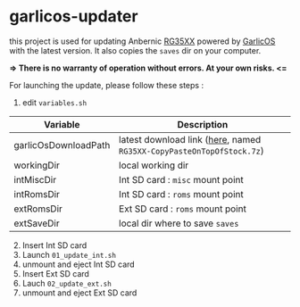 # garlicos-updater

this project is used for updating Anbernic [RG35XX](https://anbernic.com/fr/products/rg35xx) powered by [GarlicOS](https://www.patreon.com/posts/76561333) with the latest version. It also copies the `saves` dir on your computer.

**=> There is no warranty of operation without errors. At your own risks. <=**


For launching the update, please follow these steps :
1. edit `variables.sh` 

| Variable | Description |
| --- | --- |
| garlicOsDownloadPath | latest download link ([here](https://www.patreon.com/posts/76561333), named `RG35XX-CopyPasteOnTopOfStock.7z`)|
| workingDir | local working dir |
| intMiscDir | Int SD card : `misc` mount point
| intRomsDir | Int SD card : `roms` mount point
| extRomsDir | Ext SD card : `roms` mount point
| extSaveDir | local dir where to save `saves`
2. Insert Int SD card
3. Launch `01_update_int.sh`
4. unmount and eject Int SD card
5. Insert Ext SD card
6. Lauch `02_update_ext.sh`
7. unmount and eject Ext SD card
